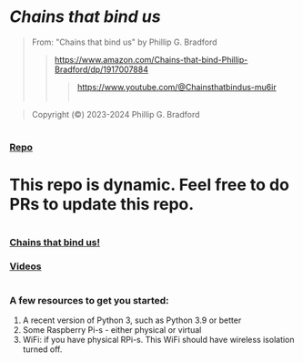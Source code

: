 # *Chains that bind us*<br>  

> From: "Chains that bind us" by Phillip G. Bradford <br>  
>> https://www.amazon.com/Chains-that-bind-Phillip-Bradford/dp/1917007884 <br>
>>> https://www.youtube.com/@Chainsthatbindus-mu6ir <br> <br>

> Copyright (&copy;) 2023-2024 Phillip G. Bradford <br>

#
### [Repo](https://github.com/wonder-phil/ChainsThatBindUs) <br>
# This repo is dynamic.  Feel free to do PRs to update this repo. <br>

#  
### [Chains that bind us!](https://www.youtube.com/watch?v=59orG5eDiUk)
### [Videos](https://www.youtube.com/@Chainsthatbindus-mu6ir)
#
#



### A few resources to get you started:

1. A recent version of Python 3, such as Python 3.9 or better
2. Some Raspberry Pi-s - either physical or virtual
3. WiFi: if you have physical RPi-s.
   This WiFi should  have wireless isolation turned off.
   

